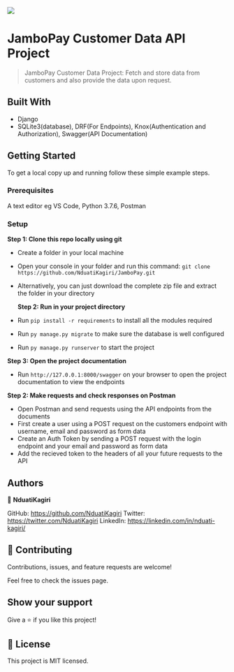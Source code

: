 ![](https://www.jambopay.com/img/logo.png)

# JamboPay Customer Data API Project

> JamboPay Customer Data Project: Fetch and store data from customers and also provide the data upon request.

## Built With

- Django
- SQLite3(database), DRF(For Endpoints), Knox(Authentication and Authorization), Swagger(API Documentation)

## Getting Started

To get a local copy up and running follow these simple example steps.

### Prerequisites

A text editor eg VS Code, Python 3.7.6, Postman

### Setup

**Step 1: Clone this repo locally using git**

- Create a folder in your local machine
- Open your console in your folder and run this command: `git clone https://github.com/NduatiKagiri/JamboPay.git`
- Alternatively, you can just download the complete zip file and extract the folder in your directory

  **Step 2: Run in your project directory**

- Run `pip install -r requirements` to install all the modules required
- Run `py manage.py migrate` to make sure the database is well configured
- Run `py manage.py runserver` to start the project

**Step 3: Open the project documentation**

- Run `http://127.0.0.1:8000/swagger` on your browser to open the project documentation to view the endpoints

**Step 2: Make requests and check responses on Postman**

- Open Postman and send requests using the API endpoints from the documents
- First create a user using a POST request on the customers endpoint with username, email and password as form data
- Create an Auth Token by sending a POST request with the login endpoint and your email and password as form data
- Add the recieved token to the headers of all your future requests to the API

## Authors

:bust_in_silhouette: **NduatiKagiri**

GitHub: https://github.com/NduatiKagiri
Twitter: https://twitter.com/NduatiKagiri
LinkedIn: https://linkedin.com/in/nduati-kagiri/

## :handshake: Contributing

Contributions, issues, and feature requests are welcome!

Feel free to check the issues page.

## Show your support

Give a :star:️ if you like this project!

## :memo: License

This project is MIT licensed.
